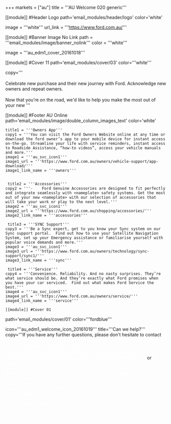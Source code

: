 +++
markets = ["au"]
title = '''AU Welcome 020 generic'''


[[module]] #Header Logo
path='email_modules/header/logo'
color='white'

  image = '''white'''
  url_link = '''https://www.ford.com.au/'''


[[module]] #Banner Image No Link
path = '''email_modules/image/banner_nolink'''
color = '''white'''

  image = '''au_edm1_cover_20161018'''
  
  [[module]] #Cover 11
path='email_modules/cover/03'
color='''white'''

  copy='''<br /><br />Celebrate new purchase and their new journey with Ford. Acknowledge new owners and repeat owners.<br /><br />Now that you’re on the road, we'd like to help you make the most out of your new <nameplate>'''
  
  [[module]] #Footer AU Online
path='email_modules/image/double_column_images_text'
color='white'
  
    title1 = '''Owners App'''
	copy1 = '''You can visit the Ford Owners Website online at any time or download the ford owner’s app to your mobile device for instant access on-the-go. Streamline your life with service reminders, instant access to Roadside Assistance, “how-to videos”, access your vehicle manuals and more.'''
	image1 = '''au_svc_icon1'''
	image1_url = '''https://www.ford.com.au/owners/vehicle-support/app-download/'''
	image1_link_name = '''owners'''
    
    
     title2 = '''Accessories'''
	copy2 = '''-	Ford Genuine Accessories are designed to fit perfectly and integrate seamlessly with <nameplate> safety systems. Get the most out of your new <nameplate> with our selection of accessories that will take your work or play to the next level.'''
	image2 = '''au_svc_icon1'''
	image2_url = '''https://www.ford.com.au/shopping/accessories/'''
	image2_link_name = '''accessories'''

     title3 = '''SYNC Support'''
	copy3 = '''Be a Sync expert, get to you know your Sync system on our Sync support portal.  Find out how to use your Satellite Navigation System, set up your Emergency assistance or familiarise yourself with popular voice demands and more.'''
	image3 = '''au_svc_icon1'''
	image3_url = '''https://www.ford.com.au/owners/technology/sync-support/sync1/'''
	image3_link_name = '''sync'''
    
     title4 = '''Service'''
	copy4 = '''Convenience. Reliability. And no nasty surprises. They’re what service should be. And they’re exactly what Ford promises when you have your car serviced.  Find out what makes Ford Service the best.'''
	image4 = '''au_svc_icon1'''
	image4_url = '''https://www.ford.com.au/owners/service/'''
	image4_link_name = '''service'''
    
    [[module]] #Cover 01
path='email_modules/cover/01'
color='''fordblue'''

  icon='''au_edm1_welcome_icon_20161019'''
  title='''Can we help?'''
  copy='''If you have any further questions, please don't hesitate to contact <br /><br /><span style="color:#FFFFFF"><%${user.CustomAttribute['Dealer_Name']}%> on <a href="tel:<%${user.CustomAttribute['Dealer_Phone']}%>" style="color:#FFFFFF; text-decoration:none"><%${user.CustomAttribute['Dealer_Phone']}%></a>   </span>or <a href="tel:133673" style="color:#FFFFFF; text-decoration:none"><span style="color:#FFFFFF">13 FORD (13 36 73)</span>'''


[[module]] #Footer AU Social
path='email_modules/footer/au/social'
color='white'

[[module]] #Footer Disclaimer
path='email_modules/footer/disclaimer'
color='white'

  text = '''DISCLAIMERS:	
        <br /> <br />'''